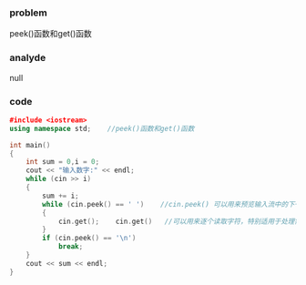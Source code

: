 ### problem

peek()函数和get()函数

### analyde

null

### code
```cpp
﻿#include <iostream>
using namespace std;    //peek()函数和get()函数

int main()
{
	int sum = 0,i = 0;
	cout << "输入数字:" << endl;
	while (cin >> i)
	{
		sum += i;
		while (cin.peek() == ' ')    //cin.peek() 可以用来预览输入流中的下一个字符，以便根据需要进行不同的处理
		{
			cin.get();    cin.get()   //可以用来逐个读取字符，特别适用于处理需要单个字符输入的情况
		}
		if (cin.peek() == '\n')
			break;
	}
	cout << sum << endl;
}
```
